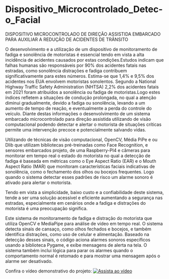 # Dispositivo_Microcontrolado_Detec-o_Facial
DISPOSITIVO MICROCONTROLADO DE DIREÇÃO ASSISTIDA EMBARCADO PARA AUXILIAR A REDUÇÃO DE ACIDENTES DE TRÂNSITO 

O desenvolvimento e a utilização de um dispositivo de monitoramento de fadiga e sonolência de motoristas é essencial tendo em vista a alta incidência de acidentes causados por estas condições.Estudos indicam que falhas humanas são responsáveis por 90% dos acidentes fatais nas estradas, como sonolência distrações e fadiga contribuem significativamente para estes números. Estima-se que 1,4% e 9,5% dos acidentes nos EUA envolvem motoristas sonolentos. Segundo a National Highway Traffic Safety Administration (NHTSA) 2,2% dos acidentes fatais em 2021 foram atribuídos a sonolência ou fadiga de motoristas.Logo estes índices refletem a situações de condução prolongada, no qual a atenção diminui gradualmente, devido a fadiga ou sonolência, levando a um aumento de tempo de reação, e eventualmente a perda do controle do veículo. Diante destas informações o desenvolvimento de um sistema embarcado microcontrolado para direção assistida utilizando de visão computacional podendo detectar e alertar o motorista de situações críticas permite uma intervenção precoce e potencialmente salvando vidas. 

Utilizando de técnicas de visão computacional, OpenCV, Média PiPe e ou Dlib que utilizam bibliotecas pré-treinadas como Face Recognition, e sensores embarcados projeto, de uma Raspberry-PI4 e câmeras para monitorar em tempo real o estado do motorista no qual a detecção de fadiga é baseada em métricas como o Eye Aspect Ratio (EAR) e o Mouth Aspect Ratio (MAR) que monitoram características faciais indicativas de sonolência, como o fechamento dos olhos ou bocejos frequentes. Logo quando o sistema detectar esses padrões de risco um alarme sonoro é ativado para alertar o motorista. 

Tendo em vista a simplicidade, baixo custo e a confiabilidade deste sistema, tende a ser uma solução acessível e eficiente aumentando a segurança nas estradas, especialmente em cenários onde a fadiga e distrações do motorista é uma preocupação significa.


Este sistema de monitoramento de fadiga e distração do motorista que utiliza OpenCV e MediaPipe para análise de vídeo em tempo real. O sistema detecta sinais de cansaço, como olhos fechados e bocejos, e também identifica distrações, como uso de celular e alimentação. Baseado na detecção desses sinais, o código aciona alarmes sonoros específicos usando a biblioteca Pygame, e exibe mensagens de alerta na tela. O sistema também inclui lógica para parar os alarmes quando o comportamento normal é retomado e para mostrar uma mensagem após o alarme ser desativado.


Confira o vídeo demonstrativo do projeto:
[![Assista ao vídeo](https://img.youtube.com/vi/F8UC4He-9OY/hqdefault.jpg)](https://youtu.be/F8UC4He-9OY)
